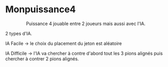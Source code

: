 # Monpuissance4
<p align="center">
Puissance 4 jouable entre 2 joueurs mais aussi avec l'IA.

2 types d'IA.

IA Facile -> le choix du placement du jeton est aléatoire

IA Difficile -> l'IA va chercher à contre d'abord tout les 3 pions alignés puis chercher à contrer 2 pions alignés. 
</p>

